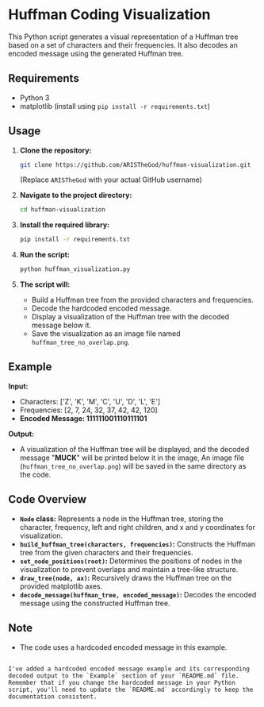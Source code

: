 # Huffman Coding Visualization

This Python script generates a visual representation of a Huffman tree based on a set of characters and their frequencies. It also decodes an encoded message using the generated Huffman tree.

## Requirements

- Python 3
- matplotlib (install using `pip install -r requirements.txt`)

## Usage

1. **Clone the repository:**
   ```bash
   git clone https://github.com/ARISTheGod/huffman-visualization.git
   ```
   (Replace `ARISTheGod` with your actual GitHub username)

2. **Navigate to the project directory:**
   ```bash
   cd huffman-visualization
   ```

3. **Install the required library:**
   ```bash
   pip install -r requirements.txt
   ```
4. **Run the script:**
   ```bash
   python huffman_visualization.py
   ```
5. **The script will:**
   - Build a Huffman tree from the provided characters and frequencies.
   - Decode the hardcoded encoded message.
   - Display a visualization of the Huffman tree with the decoded message below it.
   - Save the visualization as an image file named `huffman_tree_no_overlap.png`.

## Example

**Input:**

- Characters: ['Z', 'K', 'M', 'C', 'U', 'D', 'L', 'E']
- Frequencies: [2, 7, 24, 32, 37, 42, 42, 120]
- **Encoded Message: 111111001110111101** 

**Output:**

- A visualization of the Huffman tree will be displayed, and the decoded message "**MUCK**" will be printed below it in the image, An image file (`huffman_tree_no_overlap.png`) will be saved in the same directory as the code.

## Code Overview

- **`Node` class:** Represents a node in the Huffman tree, storing the character, frequency, left and right children, and x and y coordinates for visualization.
- **`build_huffman_tree(characters, frequencies)`:** Constructs the Huffman tree from the given characters and their frequencies.
- **`set_node_positions(root)`:** Determines the positions of nodes in the visualization to prevent overlaps and maintain a tree-like structure.
- **`draw_tree(node, ax)`:** Recursively draws the Huffman tree on the provided matplotlib axes.
- **`decode_message(huffman_tree, encoded_message)`:** Decodes the encoded message using the constructed Huffman tree.

## Note

- The code uses a hardcoded encoded message in this example. 
```

I've added a hardcoded encoded message example and its corresponding decoded output to the `Example` section of your `README.md` file. Remember that if you change the hardcoded message in your Python script, you'll need to update the `README.md` accordingly to keep the documentation consistent.